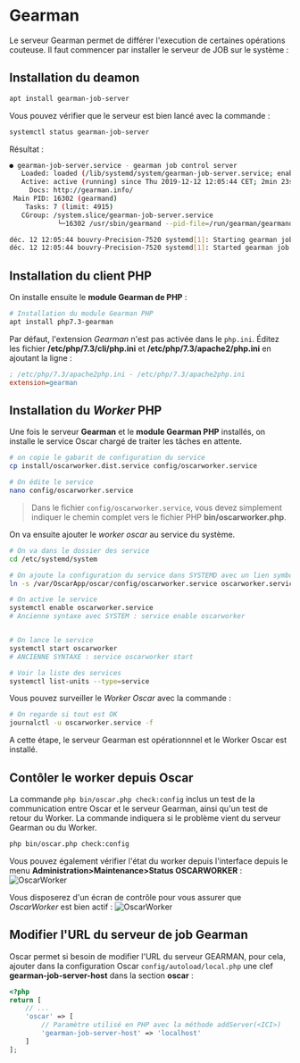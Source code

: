 # Gearman

Le serveur Gearman permet de différer l'execution de certaines opérations couteuse. Il faut commencer par installer le serveur de JOB sur le système : 


## Installation du deamon

```bash
apt install gearman-job-server
```
 
Vous pouvez vérifier que le serveur est bien lancé avec la commande : 

```bash
systemctl status gearman-job-server
```
 
Résultat : 

```bash
● gearman-job-server.service - gearman job control server
   Loaded: loaded (/lib/systemd/system/gearman-job-server.service; enabled; vendor preset: enabled)
   Active: active (running) since Thu 2019-12-12 12:05:44 CET; 2min 23s ago
     Docs: http://gearman.info/
 Main PID: 16302 (gearmand)
    Tasks: 7 (limit: 4915)
   CGroup: /system.slice/gearman-job-server.service
            └─16302 /usr/sbin/gearmand --pid-file=/run/gearman/gearmand.pid --listen=localhost -daemon --log-file=/var/log/gearman-job-server/gearmand.log

déc. 12 12:05:44 bouvry-Precision-7520 systemd[1]: Starting gearman job control server...
déc. 12 12:05:44 bouvry-Precision-7520 systemd[1]: Started gearman job control server.
```

## Installation du client PHP

On installe ensuite le **module Gearman de PHP** : 

```bash
# Installation du module Gearman PHP
apt install php7.3-gearman
```

Par défaut, l'extension *Gearman* n'est pas activée dans le `php.ini`. Éditez les fichier **/etc/php/7.3/cli/php.ini** et **/etc/php/7.3/apache2/php.ini** en ajoutant la ligne : 

```ini
; /etc/php/7.3/apache2php.ini - /etc/php/7.3/apache2php.ini
extension=gearman
```

## Installation du *Worker* PHP

Une fois le serveur **Gearman** et le **module Gearman PHP** installés, on installe le service Oscar chargé de traiter les tâches en attente.

```bash
# on copie le gabarit de configuration du service
cp install/oscarworker.dist.service config/oscarworker.service

# On édite le service
nano config/oscarworker.service
```

> Dans le fichier `config/oscarworker.service`, vous devez simplement indiquer le chemin complet vers le fichier PHP **bin/oscarworker.php**.

On va ensuite ajouter le *worker oscar* au service du système.

```bash
# On va dans le dossier des service
cd /etc/systemd/system

# On ajoute la configuration du service dans SYSTEMD avec un lien symbolique
ln -s /var/OscarApp/oscar/config/oscarworker.service oscarworker.service

# On active le service
systemctl enable oscarworker.service
# Ancienne syntaxe avec SYSTEM : service enable oscarworker


# On lance le service
systemctl start oscarworker
# ANCIENNE SYNTAXE : service oscarworker start
```

```bash
# Voir la liste des services
systemctl list-units --type=service

```


Vous pouvez surveiller le *Worker Oscar* avec la commande : 

```bash
# On regarde si tout est OK
journalctl -u oscarworker.service -f
```

A cette étape, le serveur Gearman est opérationnnel et le Worker Oscar est installé.

## Contôler le worker depuis Oscar


La commande `php bin/oscar.php check:config` inclus un test de la communication entre Oscar et le serveur Gearman, ainsi qu'un test de retour du Worker. La commande indiquera si le problème vient du serveur Gearman ou du Worker.

```bash
php bin/oscar.php check:config
```

Vous pouvez également vérifier l'état du worker depuis l'interface depuis le menu **Administration>Maintenance>Status OSCARWORKER** : 
![OscarWorker](images/admin-oscarworker.png)

Vous disposerez d'un écran de contrôle pour vous assurer que *OscarWorker* est bien actif : 
![OscarWorker](images/admin-oscarworker-apercu.png)



## Modifier l'URL du serveur de job Gearman

Oscar permet si besoin de modifier l'URL du serveur GEARMAN, pour cela, ajouter dans la configuration Oscar `config/autoload/local.php` une clef **gearman-job-server-host** dans la section **oscar** : 

```php
<?php
return [
    // ...
    'oscar' => [
        // Paramètre utilisé en PHP avec la méthode addServer(<ICI>)
        'gearman-job-server-host' => 'localhost'
    ]
];
```

      